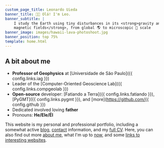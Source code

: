 ```yaml
---
custom_page_title: Leonardo Uieda
banner_title: 👋🏽 Olá! I'm Leo.
banner_subtitle: |
    I study the Earth using tiny disturbances in its <strong>gravity and
    magnetic fields</strong>, from global 🌎 to microscopic 🔬 scale
banner_image: images/hawaii-lava-photoshoot.jpg
banner_position: top 75%
template: home.html
---
```


## A bit about me

* **Professor of Geophysics** at [Universidade de São Paulo]({{ config.links.iag }})
* Leader of the [Computer-Oriented Geoscience Lab]({{ config.links.compgeolab }})
* **Open-source** developer:
  [Fatiando a Terra]({{ config.links.fatiando }}),
  [PyGMT]({{ config.links.pygmt }}),
  and [more](https://github.com/{{ config.github }})
* Dedicated involved loving **father**
* Pronouns: **He/Ele/Él**

This website is my personal and professional portfolio, including a somewhat
active [blog](blog), [contact](contact) information, and my [full CV](cv).
Here, you can also find out more [about me](about), what I'm up to [now](now),
and some [links to interesting websites](links).
